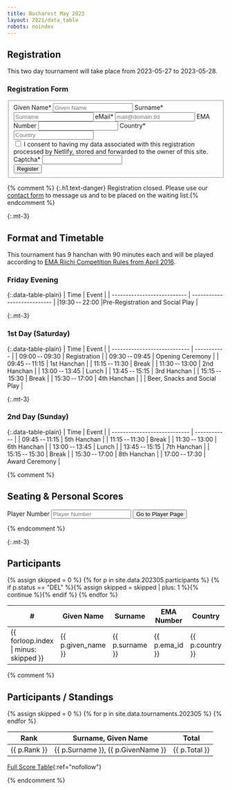 ```yaml
---
title: Bucharest May 2023
layout: 2021/data_table
robots: noindex
---
```


## Registration

This two day tournament will take place from 2023-05-27 to 2023-05-28.

### Registration Form

<form name="Registration" method="POST" action="/thanks-for-registering/" id="contactform" class="form-horizontal" data-netlify="true" netlify-honeypot="captcha">
  <fieldset id="contact">
    <div>
      <label for="given_name">Given Name*</label>
      <input type="given_name" name="given_name" id="given_name" placeholder="Given Name" aria-required="true" required="true" />
      <label for="surname">Surname*</label>
      <input type="text" name="surname" id="surname" placeholder="Surname" aria-required="true" required="true" />
      <label for="email">eMail*</label>
      <input type="email" name="email" id="email" placeholder="mail@domain.tld" aria-required="true" required="true" />
      <label for="ema_id">EMA Number</label>
      <input type="text" name="ema_id" id="ema_id" placeholder="" />
      <label for="country">Country*</label>
      <input name="text" id="country" placeholder="Country" aria-required="true" required="true">
    </div>
    <div class="row mx-2">
      <input type="checkbox" name="accept-policy" id="accept-policy" aria-required="true" required="true" class="col-auto mt-2">
      <label for="accept-policy" class="col">
         I consent to having my data associated with this registration processed by Netlify, stored and forwarded to the owner of this site.
      </label>
    </div>
    <div class="d-none">
      <input name="lang" type="hidden" value="{{ page.lang }}" />
      <label for="captcha">Captcha*</label>
      <input name="captcha" type="text" />
    </div>
    <div>
      <button type="sumbit" id="registrationbutton" class="btn btn-primary btn-block">Register</button>
    </div>
  </fieldset>
</form>

{% comment %}
{:.h1.text-danger}
Registration closed. Please use our [contact form](/en/contact/) to message us and to be placed on the waiting list.{% endcomment %}

{:.mt-3}
## Format and Timetable

This tournament has 9 hanchan with 90 minutes each and will be played according to [EMA Riichi Competition Rules from April 2016](http://mahjong-europe.org/portal/images/docs/Riichi-rules-2016-EN.pdf).

### Friday Evening

{:.data-table-plain}
| Time                        | Event                       |
| --------------------------- | --------------------------- |
|19:30&#x202f;--&#x202f;22:00 |Pre-Registration and Social Play |

{:.mt-3}
### 1st Day (Saturday)

{:.data-table-plain}
| Time                         | Event       |
| ---------------------------- | ----------- |
| 09:00&#x202f;--&#x202f;09:30 | Registration |
| 09:30&#x202f;--&#x202f;09:45 | Opening Ceremony |
| 09:45&#x202f;--&#x202f;11:15 | 1st Hanchan  |
| 11:15&#x202f;--&#x202f;11:30 | Break       |
| 11:30&#x202f;--&#x202f;13:00 | 2nd Hanchan  |
| 13:00&#x202f;--&#x202f;13:45 | Lunch |
| 13:45&#x202f;--&#x202f;15:15 | 3rd Hanchan  |
| 15:15&#x202f;--&#x202f;15:30 | Break       |
| 15:30&#x202f;--&#x202f;17:00 | 4th Hanchan  |
|                              | Beer, Snacks and Social Play |

{:.mt-3}
### 2nd Day (Sunday)

{:.data-table-plain}
| Time                        | Event        |
| ---------------------------- | ------------ |
| 09:45&#x202f;--&#x202f;11:15 | 5th Hanchan  |
| 11:15&#x202f;--&#x202f;11:30 | Break        |
| 11:30&#x202f;--&#x202f;13:00 | 6th Hanchan  |
| 13:00&#x202f;--&#x202f;13:45 | Lunch        |
| 13:45&#x202f;--&#x202f;15:15 | 7th Hanchan  |
| 15:15&#x202f;--&#x202f;15:30 | Break        |
| 15:30&#x202f;--&#x202f;17:00 | 8th Hanchan  |
| 17:00&#x202f;--&#x202f;17:30 | Award Ceremony |

{% comment %}
## Seating & Personal Scores

<form method="GET" action="/2023/player">
  <div class="row my-4">
  <label class="col-4 align-self-end" for="id">Player Number</label>
  <input name="id" id="id" placeholder="Player Number" aria-required="true" required="true" class="col-4">
  <button type="sumbit" class="btn btn-primary btn-block col-4">Go to Player Page</button>
  </div>
</form>
{% endcomment %}

{:.mt-3}
## Participants

<table class="data-table">
<thead>
<tr>
<th>#</th>
<th>Given Name</th>
<th>Surname</th>
<th>EMA Number</th>
<th>Country</th>
<th>Status</th>
</tr>
</thead>
<tbody>
{% assign skipped = 0 %}
{% for p in site.data.202305.participants %}
{% if p.status == "DEL" %}{% assign skipped = skipped | plus: 1 %}{% continue %}{% endif %}
<tr>
<td>{{ forloop.index | minus: skipped }}</td>
<td>{{ p.given_name }}</td>
<td>{{ p.surname }}</td>
<td>{{ p.ema_id }}</td>
<td>{{ p.country }}</td>
<td>{{ p.status }}</td>
</tr>
{% endfor %}
</tbody>
</table>

{% comment %}
## Participants / Standings

<table class="data-table">
<thead>
<tr>
<th>Rank</th>
<th>Surname, Given Name</th>
<th>Total</th>
</tr>
</thead>
<tbody>
{% assign skipped = 0 %}
{% for p in site.data.tournaments.202305 %}
<tr>
<td>{{ p.Rank }}</td>
<td>{{ p.Surname }}, {{ p.GivenName }}</td>
<td>{{ p.Total }}</td>
</tr>
{% endfor %}
</tbody>
</table>

[Full Score Table](/en/tournaments/2023/heiwa-nomi-no-maajan-taisen-scores/){:ref="nofollow"}

{% endcomment %}
